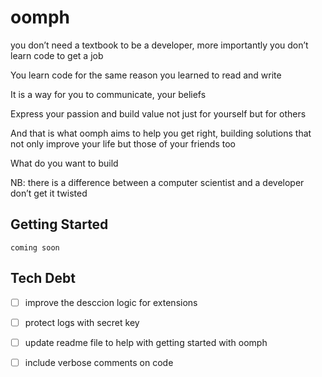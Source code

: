 # oomph

you don’t need a textbook to be a developer, more importantly you don’t learn code to get a job

You learn code for the same reason you learned to read and write

It is a way for you to communicate, your beliefs

Express your passion and build value not just for yourself but for others

And that is what oomph aims to help you get right, building solutions that not only improve your life but those of your friends  too

What do you want to build

NB: there is a difference between a computer scientist and a developer don’t get it twisted

## Getting Started

`coming soon`

## Tech Debt
- [ ] improve the desccion logic for extensions
- [ ] protect logs with secret key
- [ ] update readme file to help with getting started with oomph
- [ ] include verbose comments on code

